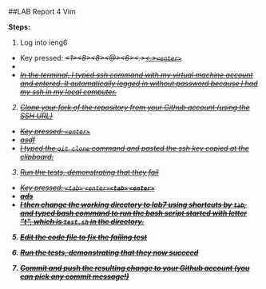 ##LAB Report 4 Vim

**Steps:**

1. Log into ieng6       
- Key pressed: <s><s><h><space><j><i><w><1><8><8><@><i><e><n><g><6><.><u><c><s><d><.><e><d><u>```<enter>```
- 
- In the terminal, I typed ssh command with my virtual machine account and entered. It automatically logged in without password because I had my ssh  in my local computer.
  
2. Clone your fork of the repository from your Github account (using the SSH URL)      
- Key pressed: <g><i><t><space><c><l><o><n><e><space><Ctrl-v>```<enter>```
-   asdf
-   I typed the ```git clone``` command and pasted the ssh key copied at the clipboard.
  
3. Run the tests, demonstrating that they fail
- Key pressed: <c><d><space><l>```<tab>``` ```<enter>```<b><a><s><h><space><t>```<tab>``` ```<enter>```
- ads
- I then change the working directory to lab7 using shortcuts by ```tab```, and typed bash command to run the bash script started with letter "t", which is ```test.sh``` in the directory.

5. Edit the code file to fix the failing test     

6. Run the tests, demonstrating that they now succeed     

7. Commit and push the resulting change to your Github account (you can pick any commit message!)    
